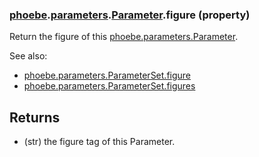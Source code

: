 ### [phoebe](phoebe.md).[parameters](phoebe.parameters.md).[Parameter](phoebe.parameters.Parameter.md).figure (property)




Return the figure of this [phoebe.parameters.Parameter](phoebe.parameters.Parameter.md).

See also:
* [phoebe.parameters.ParameterSet.figure](phoebe.parameters.ParameterSet.figure.md)
* [phoebe.parameters.ParameterSet.figures](phoebe.parameters.ParameterSet.figures.md)

Returns
-------
* (str) the figure tag of this Parameter.


